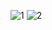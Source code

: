 ![1](https://user-images.githubusercontent.com/61537053/175573330-85a4c324-4aaf-4476-b0ca-43149e925f24.png)
![2](https://user-images.githubusercontent.com/61537053/175573337-cd099086-7317-4368-87a1-aba4b6c7acd1.png)
